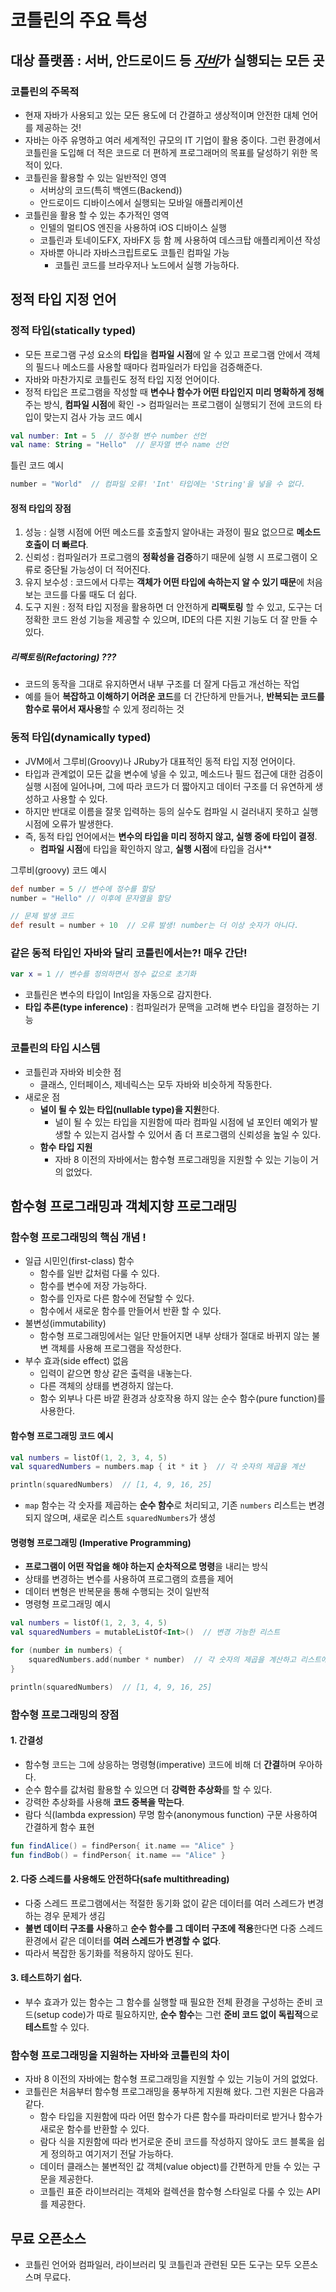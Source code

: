 # 코틀린의 주요 특성
## 대상 플랫폼 : 서버, 안드로이드 등 <u>*자바*</u>가 실행되는 모든 곳

### 코틀린의 주목적

- 현재 자바가 사용되고 있는 모든 용도에 더 간결하고 생상적이며 안전한 대체 언어를 제공하는 것!
- 자바는 아주 유명하고 여러 세계적인 규모의 IT 기업이 활용 중이다. 그런 환경에서 코틀린을 도입해 더 적은 코드로 더 편하게 프로그래머의 목표를 달성하기 위한 목적이 있다. 
- 코틀린을 활용할 수 있는 일반적인 영역
	- 서버상의 코드(특히 백엔드(Backend))
	- 안드로이드 디바이스에서 실행되는 모바일 애플리케이션
- 코틀린을 활용 할 수 있는 추가적인 영역
	- 인텔의 멀티OS 엔진을 사용하여 iOS 디바이스 실행
	- 코틀린과 토네이도FX, 자바FX 등 함 께 사용하여 데스크탑 애플리케이션 작성
	- 자바뿐 아니라 자바스크립트로도 코틀린 컴파일 가능
		- 코틀린 코드를 브라우저나 노드에서 실행 가능하다.

## 정적 타입 지정 언어
### 정적 타입(statically typed)
- 모든 프로그램 구성 요소의 **타입**을 **컴파일 시점**에 알 수 있고 프로그램 안에서 객체의 필드나 메소드를 사용할 때마다 컴파일러가 타입을 검증해준다.
- 자바와 마찬가지로 코틀린도 정적 타입 지정 언어이다.
- 정적 타입은 프로그램을 작성할 때 **변수나 함수가 어떤 타입인지 미리 명확하게 정해** 주는 방식, **컴파일 시점**에 확인 -> 컴파일러는 프로그램이 실행되기 전에 코드의 타입이 맞는지 검사 가능
코드 예시
```kotlin
val number: Int = 5  // 정수형 변수 number 선언
val name: String = "Hello"  // 문자열 변수 name 선언
```

틀린 코드 예시
```kotlin
number = "World"  // 컴파일 오류! 'Int' 타입에는 'String'을 넣을 수 없다. 
```

#### 정적 타입의 장점
1. 성능 : 실행 시점에 어떤 메소드를 호출할지 알아내는 과정이 필요 없으므로 **메소드 호출이 더 빠르다**.
2. 신뢰성 : 컴파일러가 프로그램의 **정확성을 검증**하기 때문에 실행 시 프로그램이 오류로 중단될 가능성이 더 적어진다. 
3. 유지 보수성 : 코드에서 다루는 **객체가 어떤 타입에 속하는지 알 수 있기 때문**에 처음 보는 코드를 다룰 때도 더 쉽다. 
4. 도구 지원 : 정적 타입 지정을 활용하면 더 안전하게 **리팩토링** 할 수 있고, 도구는 더 정확한 코드 완성 기능을 제공할 수 있으며, IDE의 다른 지원 기능도 더 잘 만들 수 있다. 
##### 리팩토링(Refactoring) ??? 
- 코드의 동작을 그대로 유지하면서 내부 구조를 더 잘게 다듬고 개선하는 작업
- 예를 들어 **복잡하고 이해하기 어려운 코드**를 더 간단하게 만들거나, **반복되는 코드를 함수로 묶어서 재사용**할 수 있게 정리하는 것

### 동적 타입(dynamically typed)
- JVM에서 그루비(Groovy)나 JRuby가 대표적인 동적 타입 지정 언어이다.
- 타입과 관계없이 모든 값을 변수에 넣을 수 있고, 메소드나 필드 접근에 대한 검증이 실행 시점에 일어나며, 그에 따라 코드가 더 짧아지고 데이터 구조를 더 유연하게 생성하고 사용할 수 있다.
- 하지만 반대로 이름을 잘못 입력하는 등의 실수도 컴파일 시 걸러내지 못하고 실행 시점에 오류가 발생한다. 
- 즉, 동적 타입 언어에서는 **변수의 타입을 미리 정하지 않고, 실행 중에 타입이 결정**.  
	- **컴파일 시점**에 타입을 확인하지 않고, **실행 시점**에 타입을 검사**

그루비(groovy) 코드 예시
```groovy
def number = 5 // 변수에 정수를 할당 
number = "Hello" // 이후에 문자열을 할당

// 문제 발생 코드
def result = number + 10  // 오류 발생! number는 더 이상 숫자가 아니다.
```

### 같은 동적 타입인 자바와 달리 코틀린에서는?! 매우 간단!

```kotlin
var x = 1 // 변수를 정의하면서 정수 값으로 초기화
```

- 코틀린은 변수의 타입이 Int임을 자동으로 감지한다.
-  **타입 추론(type inference)** : 컴파일러가 문맥을 고려해 변수 타입을 결정하는 기능

### 코틀린의 타입 시스템

 - 코틀린과 자바와 비슷한 점
	- 클래스, 인터페이스, 제네릭스는 모두 자바와 비슷하게 작동한다.
-  새로운 점 
	- **널이 될 수 있는 타입(nullable type)을 지원**한다.
		- 널이 될 수 있는 타입을 지원함에 따라 컴파일 시점에 널 포인터 예외가 발생할 수 있는지 검사할 수 있어서 좀 더 프로그램의 신뢰성을 높일 수 있다. 
	- **함수 타입 지원**
		- 자바 8 이전의 자바에서는 함수형 프로그래밍을 지원할 수 있는 기능이 거의 없었다. 

## 함수형 프로그래밍과 객체지향 프로그래밍

### 함수형 프로그래밍의 핵심 개념 ! 

- 일급 시민인(first-class) 함수
	- 함수를 일반 값처럼 다룰 수 있다.
	- 함수를 변수에 저장 가능하다.
	- 함수를 인자로 다른 함수에 전달할 수 있다.
	- 함수에서 새로운 함수를 만들어서 반환 할 수 있다.
- 불변성(immutability)
	- 함수형 프로그래밍에서는 일단 만들어지면 내부 상태가 절대로 바뀌지 않는 불변 객체를 사용해 프로그램을 작성한다.
- 부수 효과(side effect) 없음 
	- 입력이 같으면 항상 같은 출력을 내놓는다.
	- 다른 객체의 상태를 변경하지 않는다.
	- 함수 외부나 다른 바깥 환경과 상호작용 하지 않는 순수 함수(pure function)를 사용한다.

#### 함수형 프로그래밍 코드 예시
```kotlin
val numbers = listOf(1, 2, 3, 4, 5)
val squaredNumbers = numbers.map { it * it }  // 각 숫자의 제곱을 계산

println(squaredNumbers)  // [1, 4, 9, 16, 25]
```
- `map` 함수는 각 숫자를 제곱하는 **순수 함수**로 처리되고, 기존 `numbers` 리스트는 변경되지 않으며, 새로운 리스트 `squaredNumbers`가 생성

#### 명령형 프로그래밍 (Imperative Programming)
- **프로그램이 어떤 작업을 해야 하는지 순차적으로 명령**을 내리는 방식
- 상태를 변경하는 변수를 사용하여 프로그램의 흐름을 제어
- 데이터 변형은 반복문을 통해 수행되는 것이 일반적
- 명령형 프로그래밍 예시
```kotlin
val numbers = listOf(1, 2, 3, 4, 5)
val squaredNumbers = mutableListOf<Int>()  // 변경 가능한 리스트

for (number in numbers) {
    squaredNumbers.add(number * number)  // 각 숫자의 제곱을 계산하고 리스트에 추가
}

println(squaredNumbers)  // [1, 4, 9, 16, 25]
```

### 함수형 프로그래밍의 장점
#### 1. 간결성
- 함수형 코드는 그에 상응하는 명령형(imperative) 코드에 비해 더 **간결**하며 우아하다.
- 순수 함수를 값처럼 활용할 수 있으면 더 **강력한 추상화**를 할 수 있다.
- 강력한 추상화를 사용해 **코드 중복을 막는다**.
- 람다 식(lambda expression) 무명 함수(anonymous function) 구문 사용하여 간결하게 함수 표현
```kotlin
fun findAlice() = findPerson{ it.name == "Alice" }
fun findBob() = findPerson{ it.name == "Alice" }
```

#### 2. 다중 스레드를 사용해도 안전하다(safe multithreading)
- 다중 스레드 프로그램에서는 적절한 동기화 없이 같은 데이터를 여러 스레드가 변경하는 경우 문제가 생김
- **불변 데이터 구조를 사용**하고 **순수 함수를 그 데이터 구조에 적용**한다면 다중 스레드 환경에서 같은 데이터를 **여러 스레드가 변경할 수 없다**.
- 따라서 복잡한 동기화를 적용하지 않아도 된다.

#### 3. 테스트하기 쉽다. 
- 부수 효과가 있는 함수는 그 함수를 실행할 때 필요한 전체 환경을 구성하는 준비 코드(setup code)가 따로 필요하지만, **순수 함수**는 그런 **준비 코드 없이 독립적**으로 **테스트**할 수 있다.

### 함수형 프로그래밍을 지원하는 자바와 코틀린의 차이
- 자바 8 이전의 자바에는 함수형 프로그래밍을 지원할 수 있는 기능이 거의 없었다.
- 코틀린은 처음부터 함수형 프로그래밍을 풍부하게 지원해 왔다. 그런 지원은 다음과 같다.
	- 함수 타입을 지원함에 따라 어떤 함수가 다른 함수를 파라미터로 받거나 함수가 새로운 함수를 반환할 수 있다.
	- 람다 식을 지원함에 따라 번거로운 준비 코드를 작성하지 않아도 코드 블록을 쉽게 정의하고 여기저기 전달 가능하다.
	- 데이터 클래스는 불변적인 값 객체(value object)를 간편하게 만들 수 있는 구문을 제공한다.
	- 코틀린 표준 라이브러리는 객체와 컬렉션을 함수형 스타일로 다룰 수 있는 API를 제공한다. 

## 무료 오픈소스
- 코틀린 언어와 컴파일러, 라이브러리 및 코틀린과 관련된 모든 도구는 모두 오픈소스며 무료다. 
